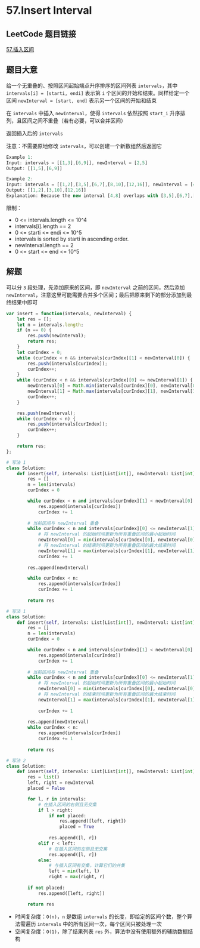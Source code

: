 # 57.Insert Interval

## LeetCode 题目链接

[57.插入区间](https://leetcode.cn/problems/insert-interval/)

## 题目大意

给一个无重叠的、按照区间起始端点升序排序的区间列表 `intervals`，其中 `intervals[i] = [starti, endi]` 表示第 `i` 个区间的开始和结束。同样给定一个区间 `newInterval = [start, end]` 表示另一个区间的开始和结束

在 `intervals` 中插入 `newInterval`，使得 `intervals` 依然按照 `start_i` 升序排列，且区间之间不重叠（若有必要，可以合并区间）

返回插入后的 `intervals`

注意：不需要原地修改 `intervals`，可以创建一个新数组然后返回它

```js
Example 1:
Input: intervals = [[1,3],[6,9]], newInterval = [2,5]
Output: [[1,5],[6,9]]

Example 2:
Input: intervals = [[1,2],[3,5],[6,7],[8,10],[12,16]], newInterval = [4,8]
Output: [[1,2],[3,10],[12,16]]
Explanation: Because the new interval [4,8] overlaps with [3,5],[6,7],[8,10].
```

限制：
- 0 <= intervals.length <= 10^4
- intervals[i].length == 2
- 0 <= starti <= endi <= 10^5
- intervals is sorted by starti in ascending order.
- newInterval.length == 2
- 0 <= start <= end <= 10^5

## 解题

可以分 `3` 段处理，先添加原来的区间，即 `newInterval` 之前的区间，然后添加 `newInterval`，注意这里可能需要合并多个区间；最后把原来剩下的部分添加到最终结果中即可

```js
var insert = function(intervals, newInterval) {
    let res = [];
    let n = intervals.length;
    if (n == 0) {
        res.push(newInterval);
        return res;
    }
    let curIndex = 0;
    while (curIndex < n && intervals[curIndex][1] < newInterval[0]) {
        res.push(intervals[curIndex]);
        curIndex++;
    }
    while (curIndex < n && intervals[curIndex][0] <= newInterval[1]) {
        newInterval[0] = Math.min(intervals[curIndex][0], newInterval[0]);
        newInterval[1] = Math.max(intervals[curIndex][1], newInterval[1]);
        curIndex++;
    }

    res.push(newInterval);
    while (curIndex < n) {
        res.push(intervals[curIndex]);
        curIndex++;
    }

    return res;
};
```
```python
# 写法 1
class Solution:
    def insert(self, intervals: List[List[int]], newInterval: List[int]) -> List[List[int]]:
        res = []
        n = len(intervals)
        curIndex = 0

        while curIndex < n and intervals[curIndex][1] < newInterval[0]:
            res.append(intervals[curIndex])
            curIndex += 1
        
        # 当前区间与 newInterval 重叠
        while curIndex < n and intervals[curIndex][0] <= newInterval[1]:
            # 将 newInterval 的起始时间更新为所有重叠区间的最小起始时间
            newInterval[0] = min(intervals[curIndex][0], newInterval[0])
            # 将 newInterval 的结束时间更新为所有重叠区间的最大结束时间
            newInterval[1] = max(intervals[curIndex][1], newInterval[1])
            curIndex += 1
        
        res.append(newInterval)

        while curIndex < n:
            res.append(intervals[curIndex])
            curIndex += 1
        
        return res

# 写法 1
class Solution:
    def insert(self, intervals: List[List[int]], newInterval: List[int]) -> List[List[int]]:
        res = []
        n = len(intervals)
        curIndex = 0

        while curIndex < n and intervals[curIndex][1] < newInterval[0]:
            res.append(intervals[curIndex])
            curIndex += 1
        
        # 当前区间与 newInterval 重叠
        while curIndex < n and intervals[curIndex][0] <= newInterval[1]:
            # 将 newInterval 的起始时间更新为所有重叠区间的最小起始时间
            newInterval[0] = min(intervals[curIndex][0], newInterval[0])
            # 将 newInterval 的结束时间更新为所有重叠区间的最大结束时间
            newInterval[1] = max(intervals[curIndex][1], newInterval[1])
        
            curIndex += 1
        
        res.append(newInterval)
        while curIndex < n:
            res.append(intervals[curIndex])
            curIndex += 1
        
        return res

# 写法 2
class Solution:
    def insert(self, intervals: List[List[int]], newInterval: List[int]) -> List[List[int]]:
        res = list()
        left, right = newInterval
        placed = False

        for l, r in intervals:
            # 在插入区间的右侧且无交集
            if l > right:
                if not placed:
                    res.append([left, right])
                    placed = True
                
                res.append([l, r])
            elif r < left:
                # 在插入区间的左侧且无交集
                res.append([l, r])
            else:
                # 与插入区间有交集，计算它们的并集
                left = min(left, l)
                right = max(right, r)
            
        if not placed:
            res.append([left, right])

        return res
```

- 时间复杂度：`O(n)`，`n` 是数组 `intervals` 的长度，即给定的区间个数，整个算法需遍历 `intervals` 中的所有区间一次，每个区间只被处理一次
- 空间复杂度：`O(1)`，除了结果列表 `res` 外，算法中没有使用额外的辅助数据结构